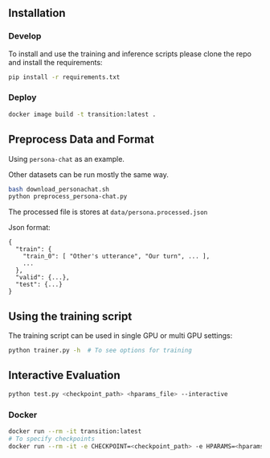 ## Installation

### Develop
To install and use the training and inference scripts please clone the repo and install the requirements:

```bash
pip install -r requirements.txt
```

### Deploy
```bash
docker image build -t transition:latest .
```

## Preprocess Data and Format

Using `persona-chat` as an example.

Other datasets can be run mostly the same way.

```bash
bash download_personachat.sh
python preprocess_persona-chat.py
```

The processed file is stores at `data/persona.processed.json`

Json format:
```json5
{
  "train": {
    "train_0": [ "Other's utterance", "Our turn", ... ],
    ...
  },
  "valid": {...},
  "test": {...}
}
```


## Using the training script

The training script can be used in single GPU or multi GPU settings:

```bash
python trainer.py -h  # To see options for training
```

## Interactive Evaluation

```bash
python test.py <checkpoint_path> <hparams_file> --interactive
```

### Docker

```bash
docker run --rm -it transition:latest
# To specify checkpoints
docker run --rm -it -e CHECKPOINT=<checkpoint_path> -e HPARAMS=<hparams_file> transition:latest
```